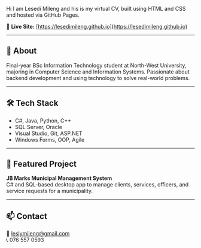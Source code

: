 
 Hi I am Lesedi Mileng and his is my virtual CV, built using HTML and CSS and hosted via GitHub Pages.

🎯 **Live Site:** [https://lesedimileng.github.io](https://lesedimileng.github.io)

---

## 📌 About

Final-year BSc Information Technology student at North-West University, majoring in Computer Science and Information Systems. Passionate about backend development and using technology to solve real-world problems.

---

## 🛠 Tech Stack

- C#, Java, Python, C++
- SQL Server, Oracle
- Visual Studio, Git, ASP.NET
- Windows Forms, OOP, Agile

---

## 🚀 Featured Project

**JB Marks Municipal Management System**  
C# and SQL-based desktop app to manage clients, services, officers, and service requests for a municipality.

---

## 📫 Contact

📧 [leslymileng@gmail.com](mailto:leslymileng@gmail.com)  
📞 076 557 0593
